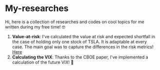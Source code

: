 # My-researches
Hi, here is a collection of researches and codes on cool topics for me written during my free time! 🤓

1. **Value-at-risk**: I've calculated the value at risk and expected shortfall in the case of holding only one stock of TSLA. It is adaptable at every case. The main goal was to capture the differences in the risk metrics! [Here](https://github.com/yukigiusy/My-researches/blob/main/VAR_%20(1).ipynb)
2. **Calculating the VIX**: Thanks to the CBOE paper, I've implemented a calculation of the future VIX! 🚀
